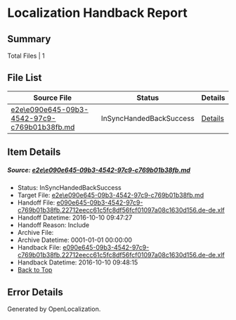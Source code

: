 # <a name='report-top'></a> Localization Handback Report

## Summary
 Total Files | 1

## File List
 Source File | Status | Details 
 ----------- | ------ | ------- 
 [e2e\e090e645-09b3-4542-97c9-c769b01b38fb.md](https://github.com/OpenLocalizationTestOrg/ol-test0/blob/e51cfe361dd49d75c805a2b250adba4c480d6420/e2e/e090e645-09b3-4542-97c9-c769b01b38fb.md) | InSyncHandedBackSuccess | [Details](#9ee0d24bad14500f073fa123ccfde1fa709ac2af5)

## Item Details
##### <a name='9ee0d24bad14500f073fa123ccfde1fa709ac2af5'></a> Source: [e2e\e090e645-09b3-4542-97c9-c769b01b38fb.md](https://github.com/OpenLocalizationTestOrg/ol-test0/blob/e51cfe361dd49d75c805a2b250adba4c480d6420/e2e/e090e645-09b3-4542-97c9-c769b01b38fb.md)
* Status: InSyncHandedBackSuccess
* Target File: [e2e\e090e645-09b3-4542-97c9-c769b01b38fb.md](https://github.com/OpenLocalizationTestOrg/ol-test0-dede/blob/749522f3c18e7652f03dc8c77a5abcbe49520867/e2e/e090e645-09b3-4542-97c9-c769b01b38fb.md)
* Handoff File: [e090e645-09b3-4542-97c9-c769b01b38fb.22712eecc61c5fc8df56fcf01097a08c1630d156.de-de.xlf](https://github.com/OpenLocalizationTestOrg/ol-test0-handoff/blob/b329b1560dea524b17a7e9ba609a8f147dc61361/ol-handoff/OpenLocalizationTestOrg/ol-test0-dede/qimu/ht/e090e645-09b3-4542-97c9-c769b01b38fb.22712eecc61c5fc8df56fcf01097a08c1630d156.de-de.xlf)
* Handoff Datetime: 2016-10-10 09:47:27
* Handoff Reason: Include
* Archive File: 
* Archive Datetime: 0001-01-01 00:00:00
* Handback File: [e090e645-09b3-4542-97c9-c769b01b38fb.22712eecc61c5fc8df56fcf01097a08c1630d156.de-de.xlf](https://github.com/OpenLocalizationTestOrg/ol-test0-handback/blob/e532f6a6652bc3bfb65ac885e4db35dd553cf019/ol-handback/OpenLocalizationTestOrg/ol-test0-dede/qimu/ht/e090e645-09b3-4542-97c9-c769b01b38fb.22712eecc61c5fc8df56fcf01097a08c1630d156.de-de.xlf)
* Handback Datetime: 2016-10-10 09:48:15
* [Back to Top](#report-top)


## Error Details

Generated by OpenLocalization.
